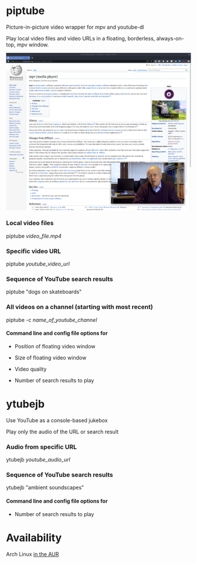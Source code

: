 # piptube

Picture-in-picture video wrapper for mpv and youtube-dl

Play local video files and video URLs in a floating, borderless, always-on-top, mpv window.

![picture in picture](images/piptube_floating.png)

### Local video files

piptube *video_file.mp4*

### Specific video URL

piptube *youtube_video_url*

### Sequence of YouTube search results

piptube "dogs on skateboards"

### All videos on a channel (starting with most recent)

piptube -c *name_of_youtube_channel*

#### Command line and config file options for

* Position of floating video window

* Size of floating video window

* Video quality

* Number of search results to play

# ytubejb

Use YouTube as a console-based jukebox

Play only the audio of the URL or search result

### Audio from specific URL

ytubejb *youtube_audio_url*

### Sequence of YouTube search results

ytubejb "ambient soundscapes"

#### Command line and config file options for

* Number of search results to play

# Availability

Arch Linux [in the AUR](https://aur.archlinux.org/packages/piptube/)
